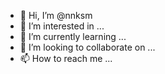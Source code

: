 - 👋 Hi, I’m @nnksm
- 👀 I’m interested in ...
- 🌱 I’m currently learning ...
- 💞️ I’m looking to collaborate on ...
- 📫 How to reach me ...

<!---
nnksm/nnksm is a ✨ special ✨ repository because its `README.md` (this file) appears on your GitHub profile.
You can click the Preview link to take a look at your changes.
--->
